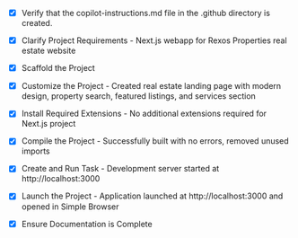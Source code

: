- [x] Verify that the copilot-instructions.md file in the .github directory is created.

- [x] Clarify Project Requirements - Next.js webapp for Rexos Properties real estate website

- [x] Scaffold the Project

- [x] Customize the Project - Created real estate landing page with modern design, property search, featured listings, and services section

- [x] Install Required Extensions - No additional extensions required for Next.js project

- [x] Compile the Project - Successfully built with no errors, removed unused imports

- [x] Create and Run Task - Development server started at http://localhost:3000

- [x] Launch the Project - Application launched at http://localhost:3000 and opened in Simple Browser

- [x] Ensure Documentation is Complete
